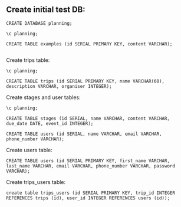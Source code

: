 
Create initial test DB:
-----
```
CREATE DATABASE planning;

\c planning;

CREATE TABLE examples (id SERIAL PRIMARY KEY, content VARCHAR);


```
Create trips table:
```
\c planning;

CREATE TABLE trips (id SERIAL PRIMARY KEY, name VARCHAR(60), description VARCHAR, organiser INTEGER);

```
Create stages and user tables:
```
\c planning;

CREATE TABLE stages (id SERIAL, name VARCHAR, content VARCHAR, due_date DATE, event_id INTEGER);

CREATE TABLE users (id SERIAL, name VARCHAR, email VARCHAR, phone_number VARCHAR);
```

Create users table:

```
CREATE TABLE users (id SERIAL PRIMARY KEY, first_name VARCHAR, last_name VARCHAR, email VARCHAR, phone_number VARCHAR, password VARCHAR);
```

Create trips_users table: 

```
create table trips_users (id SERIAL PRIMARY KEY, trip_id INTEGER REFERENCES trips (id), user_id INTEGER REFERENCES users (id));
```